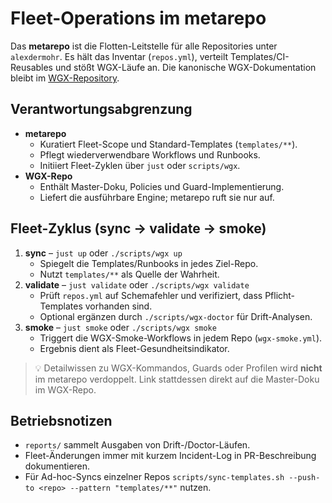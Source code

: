 # Fleet-Operations im metarepo

Das **metarepo** ist die Flotten-Leitstelle für alle Repositories unter `alexdermohr`.
Es hält das Inventar (`repos.yml`), verteilt Templates/CI-Reusables und stößt WGX-Läufe an.
Die kanonische WGX-Dokumentation bleibt im [WGX-Repository](https://github.com/alexdermohr/wgx).

## Verantwortungsabgrenzung
- **metarepo**
  - Kuratiert Fleet-Scope und Standard-Templates (`templates/**`).
  - Pflegt wiederverwendbare Workflows und Runbooks.
  - Initiiert Fleet-Zyklen über `just` oder `scripts/wgx`.
- **WGX-Repo**
  - Enthält Master-Doku, Policies und Guard-Implementierung.
  - Liefert die ausführbare Engine; metarepo ruft sie nur auf.

## Fleet-Zyklus (sync → validate → smoke)
1. **sync** – `just up` oder `./scripts/wgx up`
   - Spiegelt die Templates/Runbooks in jedes Ziel-Repo.
   - Nutzt `templates/**` als Quelle der Wahrheit.
2. **validate** – `just validate` oder `./scripts/wgx validate`
   - Prüft `repos.yml` auf Schemafehler und verifiziert, dass Pflicht-Templates vorhanden sind.
   - Optional ergänzen durch `./scripts/wgx-doctor` für Drift-Analysen.
3. **smoke** – `just smoke` oder `./scripts/wgx smoke`
   - Triggert die WGX-Smoke-Workflows in jedem Repo (`wgx-smoke.yml`).
   - Ergebnis dient als Fleet-Gesundheitsindikator.

> 💡 Detailwissen zu WGX-Kommandos, Guards oder Profilen wird **nicht** im metarepo verdoppelt.
> Link stattdessen direkt auf die Master-Doku im WGX-Repo.

## Betriebsnotizen
- `reports/` sammelt Ausgaben von Drift-/Doctor-Läufen.
- Fleet-Änderungen immer mit kurzem Incident-Log in PR-Beschreibung dokumentieren.
- Für Ad-hoc-Syncs einzelner Repos `scripts/sync-templates.sh --push-to <repo> --pattern "templates/**"` nutzen.
